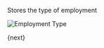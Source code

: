 Stores the type of employment

<img class="screenshot" alt="Employment Type" src="/assets/manual_erpnext_com/img/human-resources/employment-type.png">

{next}